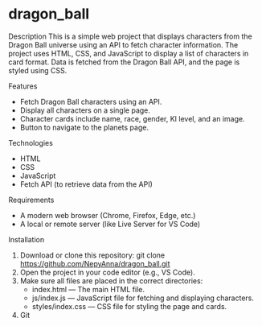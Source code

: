 # dragon_ball
Description
This is a simple web project that displays characters from the Dragon Ball universe using an API to fetch character information. The project uses HTML, CSS, and JavaScript to display a list of characters in card format. Data is fetched from the Dragon Ball API, and the page is styled using CSS.

Features
* Fetch Dragon Ball characters using an API.
* Display all characters on a single page.
* Character cards include name, race, gender, KI level, and an image.
* Button to navigate to the planets page.

Technologies
* HTML
* CSS
* JavaScript
* Fetch API (to retrieve data from the API)

Requirements
* A modern web browser (Chrome, Firefox, Edge, etc.)
* A local or remote server (like Live Server for VS Code)

Installation
1. Download or clone this repository:
    git clone https://github.com/NepyAnna/dragon_ball.git
2. Open the project in your code editor (e.g., VS Code).
3. Make sure all files are placed in the correct directories:
    * index.html — The main HTML file.
    * js/index.js — JavaScript file for fetching and displaying characters.
    * styles/index.css — CSS file for styling the page and cards.
4. Git